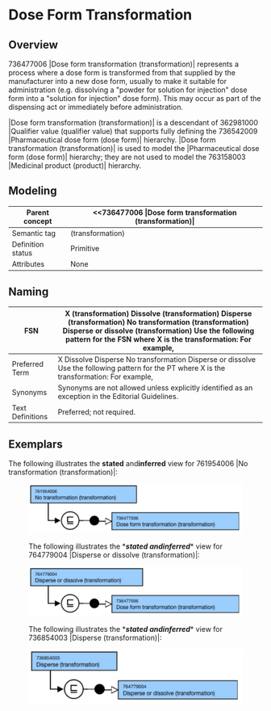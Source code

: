 # Dose Form Transformation

## Overview

736477006 |Dose form transformation (transformation)| represents a process where a dose form is transformed from that supplied by the manufacturer into a new dose form, usually to make it suitable for administration (e.g. dissolving a "powder for solution for injection" dose form into a "solution for injection" dose form). This may occur as part of the dispensing act or immediately before administration.

|Dose form transformation (transformation)| is a descendant of 362981000 |Qualifier value (qualifier value) that supports fully defining the 736542009 |Pharmaceutical dose form (dose form)| hierarchy. |Dose form transformation (transformation)| is used to model the |Pharmaceutical dose form (dose form)| hierarchy; they are not used to model the 763158003 |Medicinal product (product)| hierarchy.

## Modeling

| Parent concept | <<736477006 \|Dose form transformation (transformation)\| |
|---|---|
| Semantic tag | (transformation) |
| Definition status | Primitive |
| Attributes | None |

## Naming

| FSN | X (transformation) Dissolve (transformation) Disperse (transformation) No transformation (transformation) Disperse or dissolve (transformation) Use the following pattern for the FSN where X is the transformation: For example, |
|---|---|
| Preferred Term | X Dissolve Disperse No transformation Disperse or dissolve Use the following pattern for the PT where X is the transformation: For example, |
| Synonyms | Synonyms are not allowed unless explicitly identified as an exception in the Editorial Guidelines. |
| Text Definitions | Preferred; not required. |

## Exemplars

The following illustrates the ****stated**** and****inferred**** view for 761954006 |No transformation (transformation)|:

<figure><img src="images/179931597.png" alt="" title=""><figcaption><p>The following illustrates the *<em><strong>stated</strong><strong> and</strong><strong>inferred</strong></em>* view for 764779004 |Disperse or dissolve (transformation)|:</p></figcaption></figure>

<figure><img src="images/179931596.png" alt="" title=""><figcaption><p>The following illustrates the *<em><strong>stated</strong><strong> and</strong><strong>inferred</strong></em>* view for 736854003 |Disperse (transformation)|:</p></figcaption></figure>

<figure><img src="images/179931595.png" alt="" title=""></figure>

  

  

